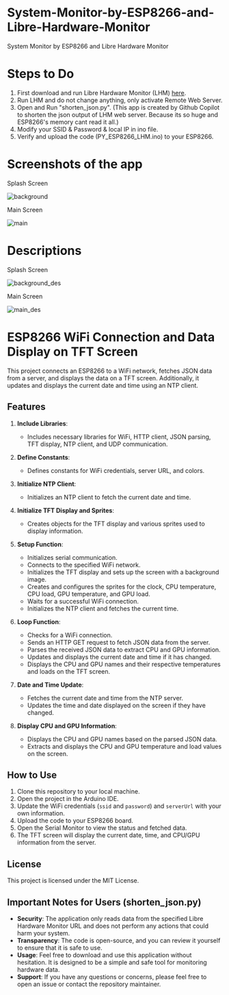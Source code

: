 # System-Monitor-by-ESP8266-and-Libre-Hardware-Monitor
System Monitor by ESP8266 and Libre Hardware Monitor

# Steps to Do
1. First download and run Libre Hardware Monitor (LHM) [here](https://github.com/LibreHardwareMonitor/LibreHardwareMonitor).
2. Run LHM and do not change anything, only activate Remote Web Server.
3. Open and Run "shorten_json.py". (This app is created by Github Copilot to shorten the json output of LHM web server. Because its so huge and ESP8266's memory cant read it all.)
4. Modify your SSID & Password & local IP in ino file.
5. Verify and upload the code (PY_ESP8266_LHM.ino) to your ESP8266.

# Screenshots of the app

Splash Screen

![background](https://github.com/user-attachments/assets/b027f136-e9e1-4e65-a1c0-368e9272d431)

Main Screen

![main](https://github.com/user-attachments/assets/a113c530-3a6a-41cb-a41a-71d29dfd9321)


# Descriptions 

Splash Screen

![background_des](https://github.com/user-attachments/assets/90b56dc1-d75e-41c5-931e-870bc0f8b804)

Main Screen

![main_des](https://github.com/user-attachments/assets/273fc867-1582-4a75-b6e6-381d65e6a6fa)


# ESP8266 WiFi Connection and Data Display on TFT Screen

This project connects an ESP8266 to a WiFi network, fetches JSON data from a server, and displays the data on a TFT screen. Additionally, it updates and displays the current date and time using an NTP client.

## Features

1. **Include Libraries**:
    - Includes necessary libraries for WiFi, HTTP client, JSON parsing, TFT display, NTP client, and UDP communication.

2. **Define Constants**:
    - Defines constants for WiFi credentials, server URL, and colors.

3. **Initialize NTP Client**:
    - Initializes an NTP client to fetch the current date and time.

4. **Initialize TFT Display and Sprites**:
    - Creates objects for the TFT display and various sprites used to display information.

5. **Setup Function**:
    - Initializes serial communication.
    - Connects to the specified WiFi network.
    - Initializes the TFT display and sets up the screen with a background image.
    - Creates and configures the sprites for the clock, CPU temperature, CPU load, GPU temperature, and GPU load.
    - Waits for a successful WiFi connection.
    - Initializes the NTP client and fetches the current time.

6. **Loop Function**:
    - Checks for a WiFi connection.
    - Sends an HTTP GET request to fetch JSON data from the server.
    - Parses the received JSON data to extract CPU and GPU information.
    - Updates and displays the current date and time if it has changed.
    - Displays the CPU and GPU names and their respective temperatures and loads on the TFT screen.

7. **Date and Time Update**:
    - Fetches the current date and time from the NTP server.
    - Updates the time and date displayed on the screen if they have changed.

8. **Display CPU and GPU Information**:
    - Displays the CPU and GPU names based on the parsed JSON data.
    - Extracts and displays the CPU and GPU temperature and load values on the screen.

## How to Use

1. Clone this repository to your local machine.
2. Open the project in the Arduino IDE.
3. Update the WiFi credentials (`ssid` and `password`) and `serverUrl` with your own information.
4. Upload the code to your ESP8266 board.
5. Open the Serial Monitor to view the status and fetched data.
6. The TFT screen will display the current date, time, and CPU/GPU information from the server.

## License

This project is licensed under the MIT License.

## Important Notes for Users (shorten_json.py)

- **Security**: The application only reads data from the specified Libre Hardware Monitor URL and does not perform any actions that could harm your system.
- **Transparency**: The code is open-source, and you can review it yourself to ensure that it is safe to use.
- **Usage**: Feel free to download and use this application without hesitation. It is designed to be a simple and safe tool for monitoring hardware data.
- **Support**: If you have any questions or concerns, please feel free to open an issue or contact the repository maintainer.

